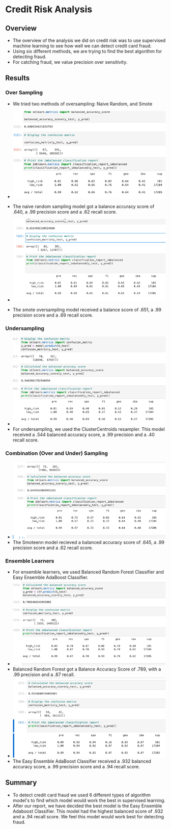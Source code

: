 # Credit Risk Analysis

## Overview
* The overview of the analysis we did on credit risk was to use supervised machine learning to see how well we can detect credit card fraud.
* Using six different methods, we are trying to find the best algorithm for detecting fraud.
* For catching fraud, we value precision over sensitivity.

## Results

### Over Sampling
* We tried two methods of oversampling: Naive Random, and Smote

*   ![naive_random_oversampling](pics/naive_random_oversampling.png)
* 	The naive random sampling model got a balance accuracy score of .640, a .99 precision score and a .62 recall score.
*  ![smote_oversampling](pics/smote_oversampling.png)
*  The smote oversampling model received a balance score of .651, a .99 precision score and a .69 recall score.

### Undersampling
* ![undersampling_cluster](pics/undersampling_cluster.png)
* For undersampling, we used the ClusterCentroids resampler. This model received a .544 balanced accuracy score, a .99 precision and a .40 recall score.

### Combination (Over and Under) Sampling
* ![smoteen](pics/smoteen.png)
* The Smoteenn model recieved a balanced accuracy score of .645, a .99 precision score and a .62 recall score.

### Ensemble Learners
* For ensemble learners, we used Balanced Random Forest Classifier and Easy Ensemble AdaBoost Classifier.
* ![random_forest](pics/random_forest.png)
* Balanced Random Forest got a Balance Accuracy Score of .789, with a .99 precision and a .87 recall.
* ![eec](pics/eec.png)
* The Easy Ensemble AdaBoost Classifier received a .932 balanced accuracy score, a .99 precision score and a .94 recall score.

## Summary
* To detect credit card fraud we used 6 different types of algorithm model's to find which model would work the best in supervised learning.
* After our report, we have decided the best model is the Easy Ensemble Adaboost Classifier. This model had the highest balanced score of .932 and a .94 recall score. We feel this model would work best for detecting fraud.
